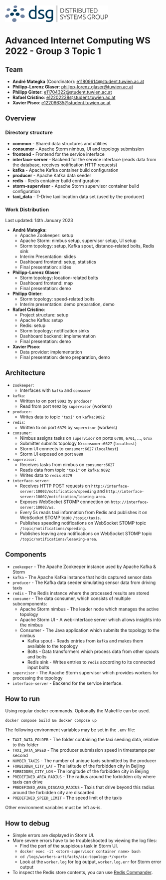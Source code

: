 ![DSG](./example/docs/dsg_logo.png)

# Advanced Internet Computing WS 2022 - Group 3 Topic 1

## Team

- **André Mategka** (Coordinator): e11809614@student.tuwien.ac.at
- **Philipp-Lorenz Glaser**: philipp-lorenz.glaser@tuwien.ac.at
- **Philipp Ginter**: e11704322@student.tuwien.ac.at
- **Rafael Cristino**: e12202238@student.tuwien.ac.at
- **Xavier Pisco**: e12206635@student.tuwien.ac.at

## Overview

### Directory structure

- **common** - Shared data structures and utilities
- **consumer** - Apache Storm nimbus, UI and topology submission
- **frontend** - Frontend for the service interface
- **interface-server** - Backend for the service interface (reads data from the database, receives notification HTTP requests)
- **kafka** - Apache Kafka container build configuration
- **producer** - Apache Kafka data seeder
- **redis** - Redis container build configuration
- **storm-supervisor** - Apache Storm supervisor container build configuration
- **taxi_data** - T-Drive taxi location data set (used by the producer)

### Work Distribution

Last updated: 14th January 2023

- **André Mategka**:
  - Apache Zookeeper: setup
  - Apache Storm: nimbus setup, supervisor setup, UI setup
  - Storm topology: setup, Kafka spout, distance-related bolts, Redis sink
  - Interim Presentation: slides
  - Dashboard frontend: setup, statistics
  - Final presentation: slides
- **Philipp-Lorenz Glaser**:
  - Storm topology: location-related bolts
  - Dashboard frontend: map
  - Final presentation: demo
- **Philipp Ginter**:
  - Storm topology: speed-related bolts
  - Interim presentation: demo preparation, demo
- **Rafael Cristino**:
  - Project structure: setup
  - Apache Kafka: setup
  - Redis: setup
  - Storm topology: notification sinks
  - Dashboard backend: implementation
  - Final presentation: demo
- **Xavier Pisco**:
  - Data provider: implementation
  - Final presentation: demo preparation, demo

## Architecture

- `zookeeper`:
  - Interfaces with `kafka` and `consumer`
- `kafka`:
  - Written to on port `9092` by `producer`
  - Read from port `9092` by `supervisor` (workers)
- `producer`:
  - Writes data to topic `"taxi"` on `kafka:9092`
- `redis`:
  - Written to on port `6379` by `supervisor` (workers)
- `consumer`:
  - Nimbus assigns tasks on `supervisor` on ports `6700`, `6701`, ..., `67xx`
  - Submitter submits topology to `consumer:6627` (`localhost`)
  - Storm UI connects to `consumer:6627` (`localhost`)
  - Storm UI exposed on port `8080`
- `supervisor`:
  - Receives tasks from nimbus on `consumer:6627`
  - Reads data from topic `"taxi"` on `kafka:9092`
  - Writes data to `redis:6279`
- `interface-server`:
  - Receives HTTP POST requests on `http://interface-server:10002/notification/speeding` and `http://interface-server:10002/notification/leaving-area`.
  - Exposes WebSocket STOMP connection on `http://interface-server:10002/ws`.
  - Every 5s reads taxi information from Redis and publishes it on WebSocket STOMP topic `/topic/taxis`.
  - Publishes speeding notifications on WebSocket STOMP topic `/topic/notifications/speeding`.
  - Publishes leaving area notifications on WebSocket STOMP topic `/topic/notifications/leaaving-area`.

## Components

- `zookeeper` - The Apache Zookeeper instance used by Apache Kafka & Storm
- `kafka` - The Apache Kafka instance that holds captured sensor data
- `producer` - The Kafka data seeder simulating sensor data from driving taxis
- `redis` - The Redis instance where the processed results are stored
- `consumer` - The data consumer, which consists of multiple subcomponents:
  - Apache Storm nimbus - The leader node which manages the active topology
  - Apache Storm UI - A web-interface server which allows insights into the nimbus
  - Consumer - The Java application which submits the topology to the nimbus
    - Kafka spout - Reads entries from `kafka` and makes them available to the topology
    - Bolts - Data transformers which process data from other spouts and bolts
    - Redis sink - Writes entries to `redis` according to its connected input bolts
- `supervisor` - The Apache Storm supervisor which provides workers for processing the topology
- `interface-server` - Backend for the service interface.

## How to run

Using regular docker commands. Optionally the Makefile can be used.

```shell
docker compose build && docker compose up
```

The following environment variables may be set in the `.env` file:
- `TAXI_DATA_FOLDER` - The folder containing the taxi seeding data, relative to this folder
- `TAXI_DATA_SPEED` - The producer submission speed in timestamps per second
- `NUMBER_TAXIS` - The number of unique taxis submitted by the producer
- `FORBIDDEN_CITY_LAT` - The latitude of the forbidden city in Beijing
- `FORBIDDEN_CITY_LON` - The longitude of the forbidden city in Beijing
- `PREDEFINED_AREA_RADIUS` - The radius around the forbidden city where taxis can drive
- `PREDEFINED_AREA_DISCARD_RADIUS` - Taxis that drive beyond this radius around the forbidden city are discarded.
- `PREDEFINED_SPEED_LIMIT` - The speed limit of the taxis

Other environment variables must be left as-is.

## How to debug

- Simple errors are displayed in Storm UI.
- More severe errors have to be troubleshooted by viewing the log files:
  - Find the port of the suspicious task in Storm UI.
  - `docker exec -it <storm-supervisor container name> bash`
  - `cd /logs/workers-artifacts/aic-topology-*/<port>`
  - Look at the `worker.log` for log output, `worker.log.err` for Storm error output
- To inspect the Redis store contents, you can use [Redis Commander](https://github.com/joeferner/redis-commander).
